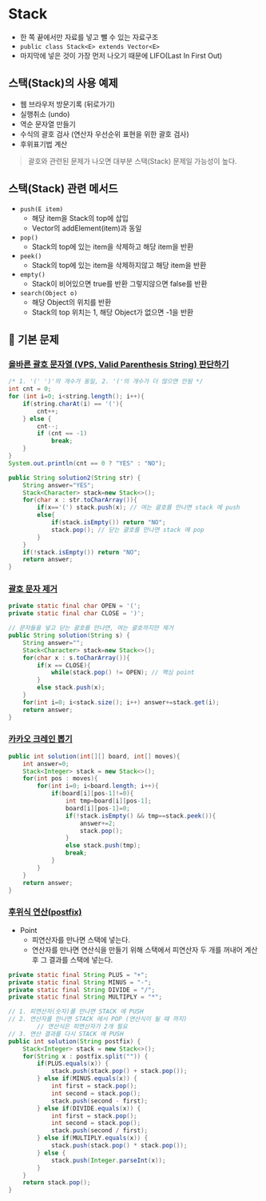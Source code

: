 # Stack

- 한 쪽 끝에서만 자료를 넣고 뺄 수 있는 자료구조
- `public class Stack<E> extends Vector<E>`
- 마지막에 넣은 것이 가장 먼저 나오기 때문에 LIFO(Last In First Out)

## 스택(Stack)의 사용 예제

- 웹 브라우저 방문기록 (뒤로가기)
- 실행취소 (undo)
- 역순 문자열 만들기
- 수식의 괄호 검사 (연산자 우선순위 표현을 위한 괄호 검사)
- 후위표기법 계산

> 괄호와 관련된 문제가 나오면 대부분 스택(Stack) 문제일 가능성이 높다.

## 스택(Stack) 관련 메서드

* `push(E item)`
  * 해당 item을 Stack의 top에 삽입
  * Vector의 addElement(item)과 동일
* `pop()`
  * Stack의 top에 있는 item을 삭제하고 해당 item을 반환
* `peek()`
  * Stack의 top에 있는 item을 삭제하지않고 해당 item을 반환
* `empty()`
  * Stack이 비어있으면 true를 반환 그렇지않으면 false를 반환 
* `search(Object o)`
  * 해당 Object의 위치를 반환
  * Stack의 top 위치는 1, 해당 Object가 없으면 -1을 반환

## 🔑 기본 문제

### [올바른 괄호 문자열 (VPS, Valid Parenthesis String) 판단하기](https://github.com/BAEKJungHo/algorithms/blob/master/src/src/main/java/inflearn/stack/vps/Main.java)

```java
/* 1. '(' ')'의 개수가 동일, 2. '('의 개수가 더 많으면 안됨 */
int cnt = 0;
for (int i=0; i<string.length(); i++){
    if(string.charAt(i) == '('){
        cnt++;
    } else {
        cnt--;
        if (cnt == -1)
            break;
    }
}
System.out.println(cnt == 0 ? "YES" : "NO");
```

```java
public String solution2(String str) {
    String answer="YES";
    Stack<Character> stack=new Stack<>();
    for(char x : str.toCharArray()){
        if(x=='(') stack.push(x); // 여는 괄호를 만나면 stack 에 push
        else{
            if(stack.isEmpty()) return "NO";
            stack.pop(); // 닫는 괄호를 만나면 stack 에 pop
        }
    }
    if(!stack.isEmpty()) return "NO";
    return answer;
}
```

### [괄호 문자 제거](https://github.com/BAEKJungHo/algorithms/blob/master/src/src/main/java/inflearn/stack/removeparenthesis/Main.java)

```java
private static final char OPEN = '(';
private static final char CLOSE = ')';

// 문자들을 넣고 닫는 괄호를 만나면, 여는 괄호까지만 제거
public String solution(String s) {
    String answer="";
    Stack<Character> stack=new Stack<>();
    for(char x : s.toCharArray()){
        if(x == CLOSE){
            while(stack.pop() != OPEN); // 핵심 point
        }
        else stack.push(x);
    }
    for(int i=0; i<stack.size(); i++) answer+=stack.get(i);
    return answer;
}
```

### [카카오 크레인 뽑기](https://github.com/BAEKJungHo/algorithms/blob/master/src/src/main/java/inflearn/stack/kakaocrain/Main.java)

```java
public int solution(int[][] board, int[] moves){
    int answer=0;
    Stack<Integer> stack = new Stack<>();
    for(int pos : moves){
        for(int i=0; i<board.length; i++){
            if(board[i][pos-1]!=0){
                int tmp=board[i][pos-1];
                board[i][pos-1]=0;
                if(!stack.isEmpty() && tmp==stack.peek()){
                    answer+=2;
                    stack.pop();
                }
                else stack.push(tmp);
                break;
            }
        }
    }
    return answer;
}
```

### [후위식 연산(postfix)](https://github.com/BAEKJungHo/algorithms/blob/master/src/src/main/java/inflearn/stack/postfix/Main.java)

- Point
  - 피연산자를 만나면 스택에 넣는다.
  - 연산자를 만나면 연산식을 만들기 위해 스택에서 피연산자 두 개를 꺼내어 계산 후 그 결과를 스택에 넣는다.

```java
private static final String PLUS = "+";
private static final String MINUS = "-";
private static final String DIVIDE = "/";
private static final String MULTIPLY = "*";

// 1. 피연산자(숫자)를 만나면 STACK 에 PUSH
// 2. 연산자를 만나면 STACK 에서 POP (연산식이 될 때 까지)
        // 연산식은 피연산자가 2개 필요
// 3. 연산 결과를 다시 STACK 에 PUSH
public int solution(String postfix) {
    Stack<Integer> stack = new Stack<>();
    for(String x : postfix.split("")) {
        if(PLUS.equals(x)) {
            stack.push(stack.pop() + stack.pop());
        } else if(MINUS.equals(x)) {
            int first = stack.pop();
            int second = stack.pop();
            stack.push(second - first);
        } else if(DIVIDE.equals(x)) {
            int first = stack.pop();
            int second = stack.pop();
            stack.push(second / first);
        } else if(MULTIPLY.equals(x)) {
            stack.push(stack.pop() * stack.pop());
        } else {
            stack.push(Integer.parseInt(x));
        }
    }
    return stack.pop();
}
```

